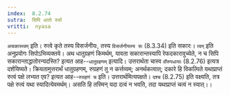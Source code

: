 ```yaml
---
index:  8.2.74
sutra:  सिपि धातो रुर्वा
vritti:  nyasa
---
```


`अचकास्त्वम्` इति। रुत्वे कृते तस्य विसर्जनीयः, तस्य `विसर्जनीयस्य सः` (8.3.34) इति सकारः। `त्वम्` इति अनुप्रयोगः सिपोऽभिव्यक्तये।
अथ धातुग्रहणं किमर्थम्, यावता सकारान्तस्यापि रेफदकारावुच्येते, न च सिपि सकारान्ताद्धातोरन्यदस्ति? इत्यत आह--`धातुग्रहणम्` इत्यादि। उत्तरार्थता चास्व `र्वोरुपधायाः` (8.2.76) इत्यत्र दर्शयिष्यते। क्रियतामुत्तरार्थं धातुग्रहणम्, रुग्रहणं तु न कर्त्तव्यम्; अनर्थकत्वात्; दकारे हि विकल्पिते यथाप्राप्तं रुत्वं पक्षे लभ्यत एव? इत्यत आह--`रुग्रहणं च` इति। उत्तरार्थमित्यपक्षते। `दश्च` (8.2.75) इति वक्ष्यति, तत्र पक्षे रुत्वं यथा स्यादित्येवमर्थम्। असति हि तस्मिन् यदा दत्वं न भवति, तदा यथाप्राप्तं चत्वं न स्यात्।।

